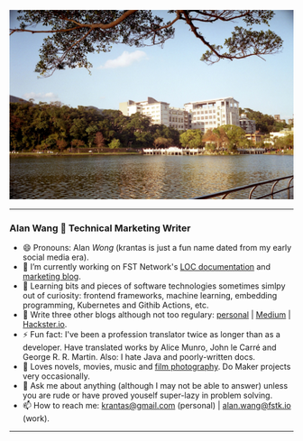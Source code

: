 ![profile](profile.jpg)

---

### Alan Wang 👋 Technical Marketing Writer

- 😄 Pronouns: Alan *Wong* (krantas is just a fun name dated from my early social media era).
- 🔭 I’m currently working on FST Network's [LOC documentation](https://documentation.loc.fst.network/) and [marketing blog](https://www.fst.network/blog).
- 🌱 Learning bits and pieces of software technologies sometimes simlpy out of curiosity: frontend frameworks, machine learning, embedding programming, Kubernetes and Githib Actions, etc.
- 🤔 Write three other blogs although not too regulary: [personal](https://krantasblog.blogspot.com/) | [Medium](https://medium.com/@alankrantas) | [Hackster.io](https://www.hackster.io/).
- ⚡ Fun fact: I've been a profession translator twice as longer than as a developer. Have translated works by Alice Munro, John le Carré and George R. R. Martin. Also: I hate Java and poorly-written docs.
- 👯 Loves novels, movies, music and [film photography](https://www.pexels.com/@alan-wang-207740683/). Do Maker projects very occasionally.
- 💬 Ask me about anything (although I may not be able to answer) unless you are rude or have proved youself super-lazy in problem solving.
- 📫 How to reach me: krantas@gmail.com (personal) | alan.wang@fstk.io (work).

---
